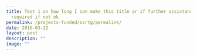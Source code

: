 ```yaml
---
title: Test 1 on how long I can make this title or if further assistance is
  required if not ok
permalink: /projects-funded/ssrtg/permalink/
date: 2016-03-22
layout: post
description: ""
image: ""
---
```

